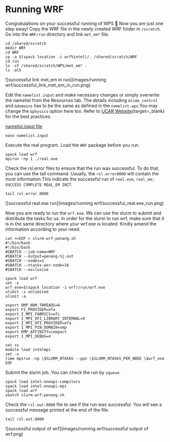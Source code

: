 # Running WRF

Congratulations on your successful running of WPS 🥳 Now you are just one step away! Copy the WRF file in the newly created WRF folder in `/scratch`. Go into the `WRF/run` directory and link `met_em*` file.
   
 
    cd /shared/scratch
    mkdir WRF
    cd WRF
    cp -a $(spack location -i wrf%intel)/. /shared/scratch/WRF
    cd run
    ln -sf /shared/scratch/WPS/met_em* .
    ls -alh

![successful link met_em in run](images/running wrf/successful_link_met_em_in_run.png)

Edit the `namelist.input` and make necessary changes or simply overwrite the namelist from the Resources tab. The details including `&time_control` and `&domains` has to be the same as defined in the `namelist.wps`.You may change the `&physics` option here too. Refer to [UCAR Website](https://www2.mmm.ucar.edu/wrf/users/namelist_best_prac_wrf.html){target=_blank} for the best practices.

[namelist.input file](../WRF-ARW/resources/#namelist.input)

    nano namelist.input


Execute the real program. Load the `WRF` package before you run.


    spack load wrf
    mpirun -np 1 ./real.exe


Check the rsl.error files to ensure that the run was successful. To do that, you can use the tail command. Usually, the `rsl.error0000` will contain the most information.This indicate the successful run of `real.exe`, `real_em: SUCCESS COMPLETE REAL_EM INIT`.


    tail rsl.error.0000

![successful real.exe run](images/running wrf/successful_real.exe_run.png)

Now you are ready to run the `wrf.exe`. We can use the slurm to submit and distribute the tasks for us. In order for the slurm to run wrf, make sure that it is in the same directory where your wrf.exe is located. Kindly amend the information according to your need. 

``` linenums="1" title="slurm-wrf-penang.sh"
cat <<EOF > slurm-wrf-penang.sh
#!/bin/bash
#!/bin/bash
#SBATCH --job-name=WRF
#SBATCH --output=penang-%j.out
#SBATCH --nodes=2
#SBATCH --ntasks-per-node=16
#SBATCH --exclusive

spack load wrf
set -x
wrf_exe=$(spack location -i wrf)/run/wrf.exe
ulimit -s unlimited
ulimit -a

export OMP_NUM_THREADS=6
export FI_PROVIDER=efa
export I_MPI_FABRICS=ofi
export I_MPI_OFI_LIBRARY_INTERNAL=0
export I_MPI_OFI_PROVIDER=efa
export I_MPI_PIN_DOMAIN=omp
export KMP_AFFINITY=compact
export I_MPI_DEBUG=4

set +x
module load intelmpi
set -x
time mpirun -np \$SLURM_NTASKS --ppn \$SLURM_NTASKS_PER_NODE \$wrf_exe
EOF
```

Submit the slurm job. You can check the run by `squeue`.


    spack load intel-oneapi-compilers
    spack load intel-oneapi-mpi
    spack load wrf
    sbatch slurm-wrf-penang.sh


Check the `rsl.out.0000` file to see if the run was successful. You will see a successful message printed at the end of the file.

    tail rsl.out.0000

![successful output of wrf](images/running wrf/successful output of wrf.png)